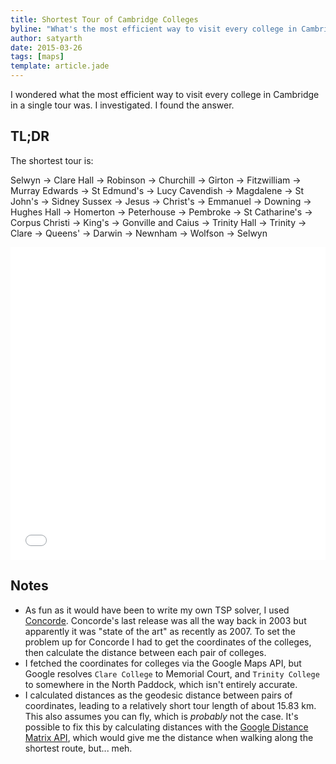 ```yaml
---
title: Shortest Tour of Cambridge Colleges
byline: "What's the most efficient way to visit every college in Cambridge in a single tour? AKA the travelling salesman problem."
author: satyarth
date: 2015-03-26
tags: [maps]
template: article.jade
---
```


I wondered what the most efficient way to visit every college in Cambridge in a single tour was. I investigated. I found the answer.

## TL;DR

The shortest tour is:

Selwyn → Clare Hall → Robinson → Churchill → Girton → Fitzwilliam → Murray Edwards → St Edmund's → Lucy Cavendish → Magdalene → St John's → Sidney Sussex → Jesus → Christ's → Emmanuel → Downing → Hughes Hall → Homerton → Peterhouse → Pembroke → St Catharine's → Corpus Christi → King's → Gonville and Caius → Trinity Hall → Trinity → Clare → Queens' → Darwin → Newnham → Wolfson → Selwyn

<iframe src="map.html" width="100%" height="500" marginwidth="0" marginheight="0" scrolling="no" frameborder="0"></iframe>

## Notes

* As fun as it would have been to write my own TSP solver, I used [Concorde](http://www.math.uwaterloo.ca/tsp/concorde/index.html). Concorde's last release was all the way back in 2003 but apparently it was "state of the art" as recently as 2007. To set the problem up for Concorde I had to get the coordinates of the colleges, then calculate the distance between each pair of colleges.
* I fetched the coordinates for colleges via the Google Maps API, but Google resolves `Clare College` to Memorial Court, and `Trinity College` to somewhere in the North Paddock, which isn't entirely accurate.
* I calculated distances as the geodesic distance between pairs of coordinates, leading to a relatively short tour length of about 15.83 km. This also assumes you can fly, which is *probably* not the case. It's possible to fix this by calculating distances with the [Google Distance Matrix API](https://developers.google.com/maps/documentation/distancematrix/), which would give me the distance when walking along the shortest route, but... meh.